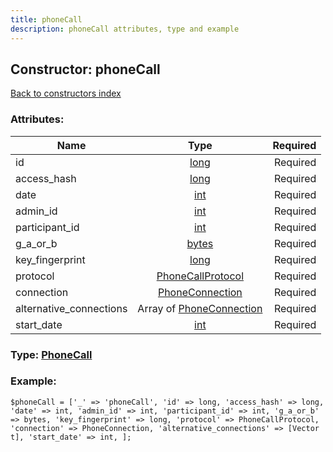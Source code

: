 ```yaml
---
title: phoneCall
description: phoneCall attributes, type and example
---
```

## Constructor: phoneCall  
[Back to constructors index](index.md)



### Attributes:

| Name     |    Type       | Required |
|----------|:-------------:|---------:|
|id|[long](../types/long.md) | Required|
|access\_hash|[long](../types/long.md) | Required|
|date|[int](../types/int.md) | Required|
|admin\_id|[int](../types/int.md) | Required|
|participant\_id|[int](../types/int.md) | Required|
|g\_a\_or\_b|[bytes](../types/bytes.md) | Required|
|key\_fingerprint|[long](../types/long.md) | Required|
|protocol|[PhoneCallProtocol](../types/PhoneCallProtocol.md) | Required|
|connection|[PhoneConnection](../types/PhoneConnection.md) | Required|
|alternative\_connections|Array of [PhoneConnection](../types/PhoneConnection.md) | Required|
|start\_date|[int](../types/int.md) | Required|



### Type: [PhoneCall](../types/PhoneCall.md)


### Example:

```
$phoneCall = ['_' => 'phoneCall', 'id' => long, 'access_hash' => long, 'date' => int, 'admin_id' => int, 'participant_id' => int, 'g_a_or_b' => bytes, 'key_fingerprint' => long, 'protocol' => PhoneCallProtocol, 'connection' => PhoneConnection, 'alternative_connections' => [Vector t], 'start_date' => int, ];
```  

